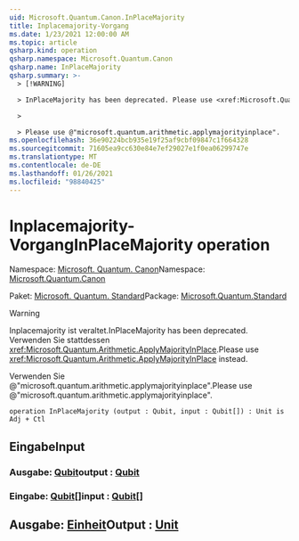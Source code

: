 ```yaml
---
uid: Microsoft.Quantum.Canon.InPlaceMajority
title: Inplacemajority-Vorgang
ms.date: 1/23/2021 12:00:00 AM
ms.topic: article
qsharp.kind: operation
qsharp.namespace: Microsoft.Quantum.Canon
qsharp.name: InPlaceMajority
qsharp.summary: >-
  > [!WARNING]

  > InPlaceMajority has been deprecated. Please use <xref:Microsoft.Quantum.Arithmetic.ApplyMajorityInPlace> instead.

  >

  > Please use @"microsoft.quantum.arithmetic.applymajorityinplace".
ms.openlocfilehash: 36e90224bcb935e19f25af9cbf09847c1f664328
ms.sourcegitcommit: 71605ea9cc630e84e7ef29027e1f0ea06299747e
ms.translationtype: MT
ms.contentlocale: de-DE
ms.lasthandoff: 01/26/2021
ms.locfileid: "98840425"
---
```

# <a name="inplacemajority-operation"></a><span data-ttu-id="fda26-102">Inplacemajority-Vorgang</span><span class="sxs-lookup"><span data-stu-id="fda26-102">InPlaceMajority operation</span></span>

<span data-ttu-id="fda26-103">Namespace: [Microsoft. Quantum. Canon](xref:Microsoft.Quantum.Canon)</span><span class="sxs-lookup"><span data-stu-id="fda26-103">Namespace: [Microsoft.Quantum.Canon](xref:Microsoft.Quantum.Canon)</span></span>

<span data-ttu-id="fda26-104">Paket: [Microsoft. Quantum. Standard](https://nuget.org/packages/Microsoft.Quantum.Standard)</span><span class="sxs-lookup"><span data-stu-id="fda26-104">Package: [Microsoft.Quantum.Standard](https://nuget.org/packages/Microsoft.Quantum.Standard)</span></span>


> [!WARNING]
> <span data-ttu-id="fda26-105">Inplacemajority ist veraltet.</span><span class="sxs-lookup"><span data-stu-id="fda26-105">InPlaceMajority has been deprecated.</span></span> <span data-ttu-id="fda26-106">Verwenden Sie stattdessen <xref:Microsoft.Quantum.Arithmetic.ApplyMajorityInPlace>.</span><span class="sxs-lookup"><span data-stu-id="fda26-106">Please use <xref:Microsoft.Quantum.Arithmetic.ApplyMajorityInPlace> instead.</span></span>
>
> <span data-ttu-id="fda26-107">Verwenden Sie @"microsoft.quantum.arithmetic.applymajorityinplace".</span><span class="sxs-lookup"><span data-stu-id="fda26-107">Please use @"microsoft.quantum.arithmetic.applymajorityinplace".</span></span>



```qsharp
operation InPlaceMajority (output : Qubit, input : Qubit[]) : Unit is Adj + Ctl
```


## <a name="input"></a><span data-ttu-id="fda26-108">Eingabe</span><span class="sxs-lookup"><span data-stu-id="fda26-108">Input</span></span>

### <a name="output--qubit"></a><span data-ttu-id="fda26-109">Ausgabe: [Qubit](xref:microsoft.quantum.lang-ref.qubit)</span><span class="sxs-lookup"><span data-stu-id="fda26-109">output : [Qubit](xref:microsoft.quantum.lang-ref.qubit)</span></span>




### <a name="input--qubit"></a><span data-ttu-id="fda26-110">Eingabe: [Qubit](xref:microsoft.quantum.lang-ref.qubit)[]</span><span class="sxs-lookup"><span data-stu-id="fda26-110">input : [Qubit](xref:microsoft.quantum.lang-ref.qubit)[]</span></span>





## <a name="output--unit"></a><span data-ttu-id="fda26-111">Ausgabe: [Einheit](xref:microsoft.quantum.lang-ref.unit)</span><span class="sxs-lookup"><span data-stu-id="fda26-111">Output : [Unit](xref:microsoft.quantum.lang-ref.unit)</span></span>

